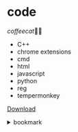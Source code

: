 # code
*coffeecat*🥳🎉

* C++
* chrome extensions
* cmd
* html
* javascript
* python
* reg
* tempermonkey

[Download](https://codeload.github.com/coffeecat123/code/zip/refs/heads/main)

<details><summary>bookmark</summary>

```js
javascript:(function() {
    console.log("coffeecat");
})();
```
</details>

